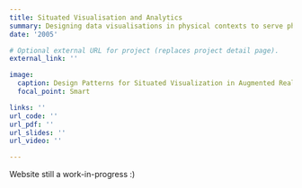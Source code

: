 ```yaml
---
title: Situated Visualisation and Analytics
summary: Designing data visualisations in physical contexts to serve physical and analytical tasks.
date: '2005'

# Optional external URL for project (replaces project detail page).
external_link: ''

image:
  caption: Design Patterns for Situated Visualization in Augmented Reality
  focal_point: Smart

links: ''
url_code: ''
url_pdf: ''
url_slides: ''
url_video: ''

---
```


Website still a work-in-progress :)
